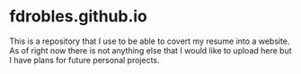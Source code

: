 # fdrobles.github.io

This is a repository that I use to be able to covert my resume into a website. As of right now there is not anything else that I would like to upload here but I have plans for future personal projects.
